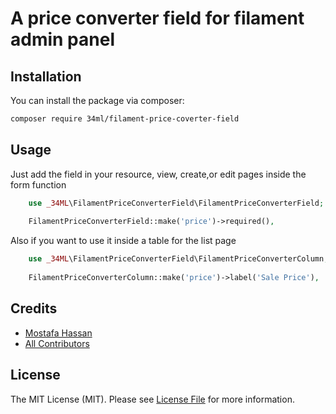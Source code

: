 # A price converter field for filament admin panel

## Installation

You can install the package via composer:

```bash
composer require 34ml/filament-price-coverter-field
```

## Usage
Just add the field in your resource, view, create,or edit pages inside the form function
```php
    use _34ML\FilamentPriceConverterField\FilamentPriceConverterField;
    
    FilamentPriceConverterField::make('price')->required(),
```
Also if you want to use it inside a table for the list page 
```php
    use _34ML\FilamentPriceConverterField\FilamentPriceConverterColumn;
    
    FilamentPriceConverterColumn::make('price')->label('Sale Price'),
```

## Credits

- [Mostafa Hassan](https://github.com/MostafaHassan1)
- [All Contributors](../../contributors)

## License

The MIT License (MIT). Please see [License File](LICENSE.md) for more information.

